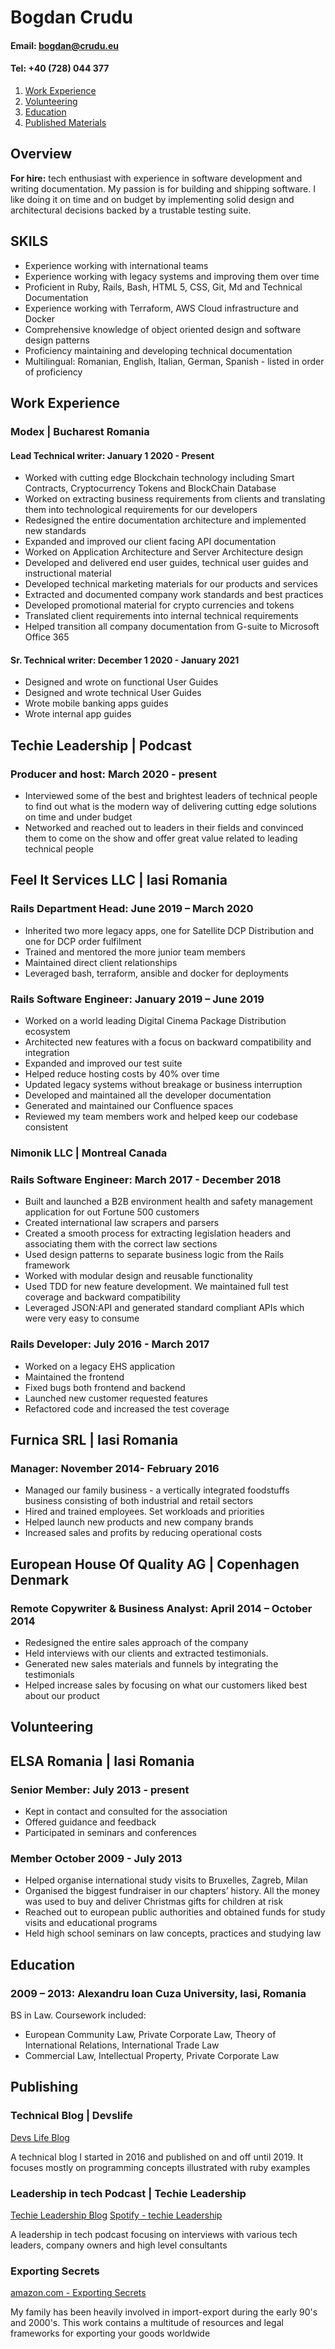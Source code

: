 # Bogdan Crudu
#### Email: bogdan@crudu.eu
#### Tel: +40 (728) 044 377

1. [Work Experience](#work-experience)
2. [Volunteering](#volunteering)
3. [Education](#education)
4. [Published Materials](#publishing)



## **Overview**

**For hire:** tech enthusiast with experience in software development and writing documentation. My passion is for building and shipping software. I like doing it on time and on budget by implementing solid design and architectural decisions backed by a trustable testing suite.

## **SKILS**

- Experience working with international teams
- Experience working with legacy systems and improving them over time
- Proficient in Ruby, Rails, Bash, HTML 5, CSS, Git, Md and Technical Documentation
- Experience working with Terraform, AWS Cloud infrastructure and Docker
- Comprehensive knowledge of object oriented design and software
  design patterns
- Proficiency maintaining and developing technical documentation
- Multilingual: Romanian, English, Italian, German, Spanish - listed in order of
  proficiency

## **Work Experience**
### Modex | Bucharest Romania
#### Lead Technical writer: January 1 2020 - Present

- Worked with cutting edge Blockchain technology including Smart Contracts, Cryptocurrency Tokens and BlockChain Database
- Worked on extracting business requirements from clients and translating them into technological requirements for our developers
- Redesigned the entire documentation architecture and implemented new standards
- Expanded and improved our client facing API documentation
- Worked on Application Architecture and Server Architecture design
- Developed and delivered end user guides, technical user guides and
instructional material
- Developed technical marketing materials for our products and services
- Extracted and documented company work standards and best
practices
- Developed promotional material for crypto currencies and tokens
- Translated client requirements into internal technical requirements
- Helped transition all company documentation from G-suite to Microsoft Office 365 

#### Sr. Technical writer: December 1 2020 - January 2021

- Designed and wrote on functional User Guides
- Designed and wrote technical User Guides
- Wrote mobile banking apps guides
- Wrote internal app guides 
 
## **Techie Leadership | Podcast**
### Producer and host: March 2020 - present

- Interviewed some of the best and brightest leaders of technical people to find out what is the modern way of delivering cutting edge solutions on time and under budget
- Networked and reached out to leaders in their fields and convinced them to come on the show and offer great value related to leading technical people


## **Feel It Services LLC | Iasi Romania**
### Rails Department Head: June 2019 – March 2020

- Inherited two more legacy apps, one for Satellite DCP Distribution and one for DCP order fulfilment
- Trained and mentored the more junior team members
- Maintained direct client relationships
- Leveraged bash, terraform, ansible and docker for deployments 

### Rails Software Engineer: January 2019 – June 2019

- Worked on a world leading Digital Cinema Package Distribution ecosystem
- Architected new features with a focus on backward compatibility and integration
- Expanded and improved our test suite
- Helped reduce hosting costs by 40% over time
- Updated legacy systems without breakage or business interruption
- Developed and maintained all the developer documentation
- Generated and maintained our Confluence spaces
- Reviewed my team members work and helped keep our codebase
consistent

### Nimonik LLC | Montreal Canada
### Rails Software Engineer: March 2017 - December 2018

- Built and launched a B2B environment health and safety management application for out Fortune 500 customers
- Created international law scrapers and parsers
- Created a smooth process for extracting legislation headers and
associating them with the correct law sections
- Used design patterns to separate business logic from the Rails
framework
- Worked with modular design and reusable functionality
- Used TDD for new feature development. We maintained full test
coverage and backward compatibility
- Leveraged JSON:API and generated standard compliant APIs which
were very easy to consume

### Rails Developer: July 2016 - March 2017

- Worked on a legacy EHS application
- Maintained the frontend
- Fixed bugs both frontend and backend
- Launched new customer requested features
- Refactored code and increased the test coverage

## Furnica SRL | Iasi Romania
### Manager: November 2014- February 2016

- Managed our family business - a vertically integrated foodstuffs business consisting of both industrial and retail sectors
- Hired and trained employees. Set workloads and priorities
- Helped launch new products and new company brands
- Increased sales and profits by reducing operational costs

## European House Of Quality AG | Copenhagen Denmark
### Remote Copywriter & Business Analyst: April 2014 – October 2014

- Redesigned the entire sales approach of the company
- Held interviews with our clients and extracted testimonials.
- Generated new sales materials and funnels by integrating the
testimonials
- Helped increase sales by focusing on what our customers liked best
about our product

## Volunteering
## ELSA Romania | Iasi Romania
### Senior Member: July 2013 - present 

- Kept in contact and consulted for the association
- Offered guidance and feedback
- Participated in seminars and conferences 

### Member October 2009 - July 2013

- Helped organise international study visits to Bruxelles, Zagreb, Milan
- Organised the biggest fundraiser in our chapters’ history. All the money was used to
buy and deliver Christmas gifts for children at risk
- Reached out to european public authorities and obtained funds for study visits and
educational programs
- Held high school seminars on law concepts, practices and studying law

## Education
### 2009 – 2013: Alexandru Ioan Cuza University, Iasi, Romania

BS in Law. Coursework included: 
- European Community Law, Private Corporate Law, Theory of International Relations, International Trade Law 
- Commercial Law, Intellectual Property, Private Corporate Law


## Publishing

### Technical Blog | Devslife

[Devs Life Blog](http://www.devslife.com/) 

A technical blog I started in 2016 and published on and off until 2019. It focuses mostly on programming concepts illustrated with ruby examples

### Leadership in tech Podcast | Techie Leadership

[Techie Leadership Blog](https://techieleadership.com/)
[Spotify - techie Leadership](https://open.spotify.com/show/7Gl8Zu1oLgOTByrTdDHhwt)

A leadership in tech podcast focusing on interviews with various tech leaders, company owners and high level consultants



### Exporting Secrets

[amazon.com - Exporting Secrets](https://www.amazon.com/Exporting-Secrets-Export-Products-Worldwide/dp/1794187278)

My family has been heavily involved in import-export during the early 90's and 2000's. This work contains a multitude of resources and legal frameworks for exporting your goods worldwide
